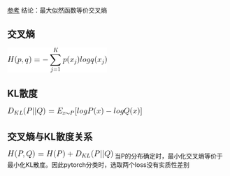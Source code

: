 [参考](https://blog.csdn.net/u012505617/article/details/108753869)
结论：最大似然函数等价交叉熵

## 交叉熵
![](pics/cross_entropy.gif)

## KL散度
![](pics/KLDiv.gif)

## 交叉熵与KL散度关系
![](pics/cross_entropy_and_KLDiv.gif)
当P的分布确定时，最小化交叉熵等价于最小化KL散度。因此pytorch分类时，选取两个loss没有实质性差别